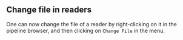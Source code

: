 ## Change file in readers

One can now change the file of a reader by right-clicking on it in the pipeline browser, and then
clicking on `Change File` in the menu.

